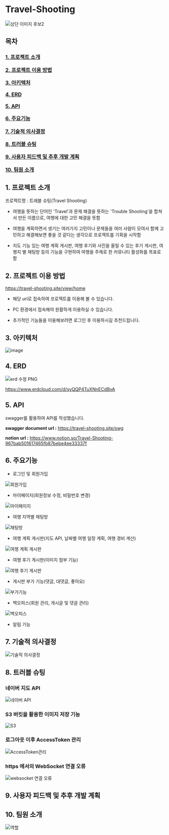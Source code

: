 # Travel-Shooting
![상단 이미지 후보2](https://github.com/Travel-Shootings/Travel-Shooting/assets/131871197/b063a562-d6c2-41dd-b778-11f89db73d9a)

<h2>목차</h2>
<h3>  

[1. 프로젝트 소개](#1-프로젝트-소개)  

[2. 프로젝트 이용 방법](#2-프로젝트-이용-방법)

[3. 아키텍처](#3-아키텍처)

[4. ERD](#4-erd) 

[5. API](#5-api) 

[6. 주요기능](#6-주요기능)  

[7. 기술적 의사결정](#7-기술적-의사결정)  

[8. 트러블 슈팅](#8-트러블-슈팅)  

[9. 사용자 피드백 및 추후 개발 계획](#9-사용자-피드백-및-추후-개발-계획)  

[10. 팀원 소개](#10-팀원-소개)</h3>


## 1. 프로젝트 소개

프로젝트명 : 트래블 슈팅(Travel Shooting)
- 여행을 뜻하는 단어인 'Travel'과 문제 해결을 뜻하는 'Trouble Shooting'을 합쳐서 만든 이름으로, 여행에 대한 고민 해결을 뜻함
  
- 여행을 계획하면서 생기는 여러가지 고민이나 문제들을 여러 사람이 모여서 함께 고민하고 해결해보면 좋을 것 같다는 생각으로 프로젝트를 기획을 시작함

- 지도 기능 있는 여행 계획 게시판, 여행 후기와 사진을 올릴 수 있는 후기 게시판, 여행지 별 채팅방 등의 기능을 구현하여 여행을 주제로 한 커뮤니티 활성화를 목표로 함


## 2. 프로젝트 이용 방법
https://travel-shooting.site/view/home

- 해당 url로 접속하여 프로젝트를 이용해 볼 수 있습니다.
  
- PC 환경에서 접속해야 원활하게 이용하실 수 있습니다.
  
- 추가적인 기능들을 이용해보려면 로그인 후 이용하시길 추천드립니다.

## 3. 아키텍처 

![image](https://github.com/Travel-Shootings/Travel-Shooting/assets/131871197/1136e945-a80e-41bd-ada5-c2fe763a7eba)


## 4. ERD 

![erd 수정 PNG](https://github.com/Travel-Shootings/Travel-Shooting/assets/131871197/78e20508-dd0f-47b7-9add-a10aa70926b8)

https://www.erdcloud.com/d/syQQP4TuXNnECdBvA  

## 5. API  


  swagger를 활용하여 API를 작성했습니다.  
  
  **swagger document url :**  https://travel-shooting.site/swg  

  **notion url :**  https://www.notion.so/Travel-Shooting-967bab501617465fb87bebe4ee33337f


## 6. 주요기능  

- 로그인 및 회원가입
  
 ![회원가입](https://github.com/Travel-Shootings/Travel-Shooting/assets/131871197/b96b284f-ea93-4aaf-8742-c5956dd5c748)

- 마이페이지(회원정보 수정, 비밀번호 변경)
  
![마이페이지](https://github.com/Travel-Shootings/Travel-Shooting/assets/131871197/2d4c397b-0d19-4fcb-b24b-f4907fa7941b)  

- 여행 지역별 채팅방
  
![채팅방](https://github.com/Travel-Shootings/Travel-Shooting/assets/131871197/0c61d7e7-6241-441a-b7f6-5577fc6bc9e2)

- 여행 계획 게시판(지도 API, 날짜별 여행 일정 계획, 여행 경비 계산)
  
![여행 계획 게시판](https://github.com/Travel-Shootings/Travel-Shooting/assets/131871197/44db36d1-8909-4cbd-8006-1f13cf1e503b)

- 여행 후기 게시판(이미지 첨부 기능)
  
![여행 후기 게시판](https://github.com/Travel-Shootings/Travel-Shooting/assets/131871197/cddb8e5f-7c1c-4f9b-93c9-f36970aa5a22)

- 게시판 부가 기능(댓글, 대댓글, 좋아요)
  
![부가기능](https://github.com/Travel-Shootings/Travel-Shooting/assets/131871197/7113aaf6-c81b-445d-8743-18fc3dff8e50)

- 백오피스(회원 관리, 게시글 및 댓글 관리)
  
![백오피스](https://github.com/Travel-Shootings/Travel-Shooting/assets/131871197/ac2bb0f6-4781-4fda-b228-f6a222375e22)

- 알림 기능

## 7. 기술적 의사결정  

![기술적 의사결정](https://github.com/Travel-Shootings/Travel-Shooting/assets/131871197/d0426c18-1eb1-44c4-a2a2-f2b7d56d3365)

## 8. 트러블 슈팅  

<h3>네이버 지도 API </h3>

![네이버 API](https://github.com/Travel-Shootings/Travel-Shooting/assets/131871197/f18dfe13-ec5b-454d-bc9a-405e405dd027)



<h3>S3 버킷을 활용한 이미지 저장 기능 </h3>  

  ![S3](https://github.com/Travel-Shootings/Travel-Shooting/assets/131871197/2d5aba3c-b487-4675-8955-dfcd265b3404)

  

<h3> 로그아웃 이후 AccessToken 관리 </h3>  

  
![AccessToken관리](https://github.com/Travel-Shootings/Travel-Shooting/assets/131871197/02625165-b249-4389-924e-a565656f46fd)


<h3> https 에서의 WebSocket 연결 오류 </h3>  

  ![websocket 연결 오류](https://github.com/Travel-Shootings/Travel-Shooting/assets/131871197/777e9418-0be8-440d-9360-9eccce1d8bb2)




## 9. 사용자 피드백 및 추후 개발 계획

## 10. 팀원 소개

![역할](https://github.com/Travel-Shootings/Travel-Shooting/assets/131871197/e88fdfc5-07d6-400b-8515-e31dfd3395b2)



